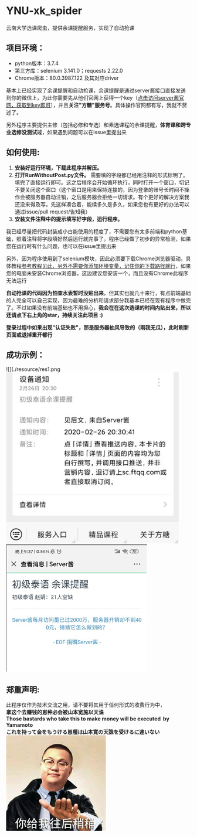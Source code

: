 # YNU-xk_spider
云南大学选课爬虫，提供余课提醒服务，实现了自动抢课

## 项目环境：
* python版本：3.7.4
* 第三方库：selenium 3.141.0；requests 2.22.0 
* Chrome版本：80.0.3987.122 及其对应driver

基本上已经实现了余课提醒和自动抢课，余课提醒是通过server酱接口直接发送到你的微信上，为此你需要先从他们官网上获得一个key（[点击访问server酱官网，获取到key即可](http://sc.ftqq.com/3.version)），并且**关注"方糖"服务号**。具体操作官网都有写，我就不赘述了。

另外程序主要提供主修（包括必修和专选）和素选课程的余课提醒，**体育课和跨专业选修没测试过**，如果遇到问题可以在issue里提出来  
  
  
## 如何使用:
1. **安装好运行环境，下载此程序并解压。**
2. **打开RunWithoutPost.py文件。** 需要填的字段都已经用注释的形式标明了。填完了直接运行即可。这之后程序会开始循环执行，同时打开一个窗口，切记不要关闭这个窗口（这个窗口是用来保持连接的，因为登录的账号长时间不操作会被服务器自动注销，之后服务器会拒绝一切请求。有个更好的解决方案我还没来得及写，先这样凑合着，能续多久是多久，如果您也有更好的办法可以通过issue/pull request/告知我）
3. **安装文件注释中的提示填写好字段，运行程序。**

我已经尽量把代码封装成小白能使用的程度了，不需要您有太多前端和python基础，照着注释将字段填好然后运行就完事了。程序已经做了初步的异常检测，如果您在运行时有什么问题，也可以在issue里提出来

另外，因为程序使用到了selenium模块，因此必须要下载Chrome浏览器驱动。具体教程[参考教程见此，另外不需要你添加环境变量，记住你的下载路径就行](https://jingyan.baidu.com/article/f7ff0bfcdd89ed2e27bb1379.html)，如果您的电脑未安装Chrome浏览器，这边建议您安装一个，而且没有Chrome此程序无法运行

**自动抢课的代码因为怕查水表暂时没贴出来**，但其实也就几十来行，有点前端基础的人完全可以自己实现，因为最难的分析和请求部分我基本已经在现有程序中做完了。不过如果没有前端基础也不用担心，**我会在在这次选课的时间内贴出来，所以还请点下右上角的star，持续关注此项目 :)**

**登录过程中如果出现"认证失败"，那是服务器抽风导致的（雨我无瓜），此时刷新页面或退掉重开都行**  
## 成功示例：
![](./resource/res1.png![](./resource/res2.jpg)![](./resource/res3.jpg)
  
## 郑重声明:
此程序仅作为技术交流之用，请不要将其用于任何形式的收费行为中，  
**拿这个去赚钱的崽种必会被山本宽施以天诛  
Those bastards who take this to make money will be executed  by Yamamoto  
これを持って金をもうける崽種は山本寛の天誅を受けるに違いない**  
![](./resource/rysh.jpg)




